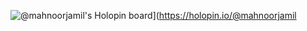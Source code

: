 ![@mahnoorjamil's Holopin board](https://holopin.me/mahnoorjamil)](https://holopin.io/@mahnoorjamil
